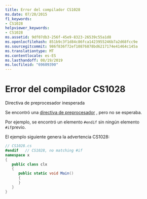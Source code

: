 ```yaml
---
title: Error del compilador CS1028
ms.date: 07/20/2015
f1_keywords:
- CS1028
helpviewer_keywords:
- CS1028
ms.assetid: 9df07db3-256f-45e9-8323-26539c55a1d8
ms.openlocfilehash: 851b9c3f1d84c86fca1423955246b7a2d68fcc9e
ms.sourcegitcommit: 986f836f72ef10876878bd6217174e41464c145a
ms.translationtype: MT
ms.contentlocale: es-ES
ms.lasthandoff: 08/19/2019
ms.locfileid: "69609390"
---
```

# <a name="compiler-error-cs1028"></a>Error del compilador CS1028
Directiva de preprocesador inesperada  
  
 Se encontró una [directiva de preprocesador](../language-reference/preprocessor-directives/index.md) , pero no se esperaba.  
  
 Por ejemplo, se encontró un elemento `#endif` sin ningún elemento `#if`previo.  
  
 El ejemplo siguiente genera la advertencia CS1028:  
  
```csharp  
// CS1028.cs  
#endif   // CS1028, no matching #if  
namespace x  
{  
   public class clx  
   {  
      public static void Main()  
      {  
      }  
   }  
}  
```
